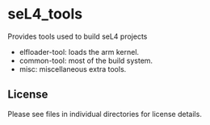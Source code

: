 <!--
  Copyright 2017, Data61
  Commonwealth Scientific and Industrial Research Organisation (CSIRO)
  ABN 41 687 119 230.

  This software may be distributed and modified according to the terms of
  the BSD 2-Clause license. Note that NO WARRANTY is provided.
  See "LICENSE_BSD2.txt" for details.

  @TAG(DATA61_BSD)
-->
# seL4\_tools
Provides tools used to build seL4 projects

* elfloader-tool: loads the arm kernel.
* common-tool: most of the build system.
* misc: miscellaneous extra tools.

License
-------

Please see files in individual directories for license details.
